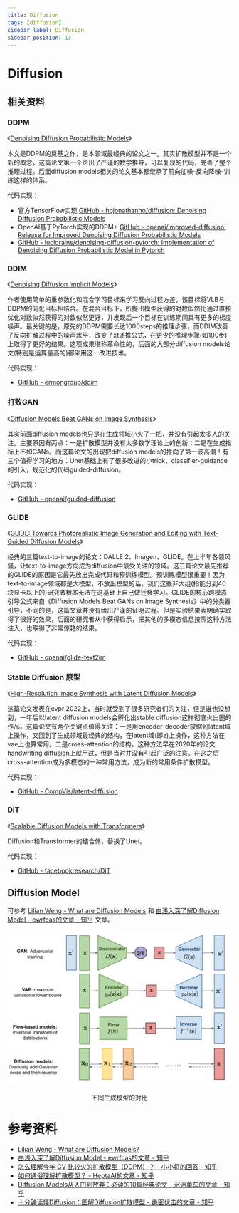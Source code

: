 ```yaml
---
title: Diffusion
tags: [diffusion]
sidebar_label: Diffusion
sidebar_position: 13
---
```


# Diffusion

## 相关资料

### DDPM

《[Denoising Diffusion Probabilistic Models](https://arxiv.org/abs/2006.11239)》

本文是DDPM的奠基之作，是本领域最经典的论文之一。其实扩散模型并不是一个新的概念，这篇论文第一个给出了严谨的数学推导，可以复现的代码，完善了整个推理过程。后面diffusion models相关的论文基本都继承了前向加噪-反向降噪-训练这样的体系。

代码实现：

* 官方TensorFlow实现 [GitHub - hojonathanho/diffusion: Denoising Diffusion Probabilistic Models](https://github.com/hojonathanho/diffusion)
* OpenAI基于PyTorch实现的DDPM+ [GitHub - openai/improved-diffusion: Release for Improved Denoising Diffusion Probabilistic Models](https://github.com/openai/improved-diffusion)
* [GitHub - lucidrains/denoising-diffusion-pytorch: Implementation of Denoising Diffusion Probabilistic Model in Pytorch](https://github.com/lucidrains/denoising-diffusion-pytorch)

### DDIM

《[Denoising Diffusion Implicit Models](https://arxiv.org/abs/2010.02502)》

作者使用简单的重参数化和混合学习目标来学习反向过程方差，该目标将VLB与DDPM的简化目标相结合。在混合目标下，所提出模型获得的对数似然比通过直接优化对数似然获得的对数似然更好，并发现后一个目标在训练期间具有更多的梯度噪声。最关键的是，原先的DDPM需要长达1000steps的推理步骤，而DDIM改善了反向扩散过程中的噪声水平，改变了xt递推公式，在更少的推理步骤(如100步)上取得了更好的结果。这项成果堪称革命性的，后面的大部分diffusion models论文(特别是运算量高的)都采用这一改进技术。

代码实现：

* [GitHub - ermongroup/ddim](https://github.com/ermongroup/ddim)

### 打败GAN

《[Diffusion Models Beat GANs on Image Synthesis](https://arxiv.org/abs/2105.05233)》

其实前面diffusion models也只是在生成领域小火了一把，并没有引起太多人的关注。主要原因有两点：一是扩散模型并没有太多数学理论上的创新；二是在生成指标上不如GANs。而这篇论文的出现把diffusion models的推向了第一波高潮！有三个值得学习的地方：Unet基础上有了很多改进的小trick，classifier-guidance的引入，规范化的代码guided-diffusion。

代码实现：

* [GitHub - openai/guided-diffusion](https://github.com/openai/guided-diffusion)

### GLIDE

《[GLIDE: Towards Photorealistic Image Generation and Editing with Text-Guided Diffusion Models](https://arxiv.org/abs/2112.10741)》

经典的三篇text-to-image的论文：DALLE 2、Imagen、GLIDE。在上半年各领风骚，让text-to-image方向成为diffusion中最受关注的领域。这三篇论文最先推荐的GLIDE的原因是它最先放出完成代码和预训练模型。预训练模型很重要！因为text-to-image领域都是大模型，不放出模型的话，我们这些非大组(指能分到40块显卡以上的)研究者根本无法在这基础上自己做迁移学习。GLIDE的核心跨模态引导公式来自《Diffusion Models Beat GANs on Image Synthesis》中的分类器引导，不同的是，这篇文章并没有给出严谨的证明过程。但是实验结果表明确实取得了很好的效果，后面的研究者从中获得启示，把其他的多模态信息按照这种方法注入，也取得了非常惊艳的结果。

代码实现：

* [GitHub - openai/glide-text2im](https://github.com/openai/glide-text2im/tree/main/glide_text2im)

### Stable Diffusion 原型

《[High-Resolution Image Synthesis with Latent Diffusion Models](https://arxiv.org/abs/2112.10752)》

这篇论文发表在cvpr 2022上，当时就受到了很多研究者们的关注，但是谁也没想到，一年后以latent diffusion models会孵化出stable diffusion这样彻底火出圈的作品。这篇论文有两个关键点值得关注：一是用encoder-decoder放缩到latent域上操作，又回到了生成领域最经典的结构，在latent域(即z)上操作，这种方法在vae上也算常用。二是cross-attention的结构，这种方法早在2020年的论文handwriting diffusion上就用过，但是当时并没有引起广泛的注意。在这之后cross-attention成为多模态的一种常用方法，成为新的常用条件扩散模型。

代码实现：

* [GitHub - CompVis/latent-diffusion](https://github.com/CompVis/latent-diffusion)

### DiT

《[Scalable Diffusion Models with Transformers](https://arxiv.org/abs/2212.09748)》

Diffusion和Transformer的结合体，替换了Unet。

代码实现：

* [GitHub - facebookresearch/DiT](https://github.com/facebookresearch/DiT)

## Diffusion Model

可参考 [Lilian Weng - What are Diffusion Models](https://lilianweng.github.io/posts/2021-07-11-diffusion-models/#forward-diffusion-process) 和 [由浅入深了解Diffusion Model - ewrfcas的文章 - 知乎](https://zhuanlan.zhihu.com/p/525106459) 文章。

![不同生成模型的对比](../../../../static/images/deeplearning/vision/vision_model_compare.png)
<center>不同生成模型的对比</center>


# 参考资料

* [Lilian Weng - What are Diffusion Models?](https://lilianweng.github.io/posts/2021-07-11-diffusion-models/#forward-diffusion-process)
* [由浅入深了解Diffusion Model - ewrfcas的文章 - 知乎](https://zhuanlan.zhihu.com/p/525106459)
* [怎么理解今年 CV 比较火的扩散模型（DDPM）？ - 小小将的回答 - 知乎](https://www.zhihu.com/question/545764550/answer/2670611518)
* [如何通俗理解扩散模型？ - HeptaAI的文章 - 知乎](https://zhuanlan.zhihu.com/p/563543020)
* [Diffusion Models从入门到放弃：必读的10篇经典论文 - 沉迷单车的文章 - 知乎](https://zhuanlan.zhihu.com/p/595866176)
* [十分钟读懂Diffusion：图解Diffusion扩散模型 - 绝密伏击的文章 - 知乎](https://zhuanlan.zhihu.com/p/599887666)
